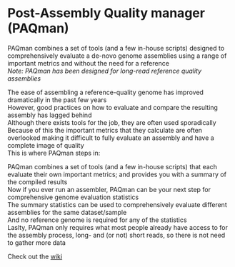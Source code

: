 # Post-Assembly Quality manager (PAQman)
PAQman combines a set of tools (and a few in-house scripts) designed to comprehensively evaluate a de-novo genome assemblies using a range of important metrics and without the need for a reference <br/>
<i/>Note: PAQman has been designed for long-read reference quality assemblies </i>

The ease of assembling a reference-quality genome has improved dramatically in the past few years <br/>
However, good practices on how to evaluate and compare the resulting assembly has lagged behind <br/>
Although there exists tools for the job, they are often used sporadically <br/>
Because of this the important metrics that they calculate are often overlooked making it difficult to fully evaluate an assembly and have a complete image of quality  <br/>
This is where PAQman steps in: 

PAQman combines a set of tools (and a few in-house scripts) that each evaluate their own important metrics; and provides you with a summary of the compiled results <br/>
Now if you ever run an assembler, PAQman can be your next step for comprehensive genome evaluation statistics <br/>
The summary statistics can be used to comprehensively evaluate different assemblies for the same dataset/sample <br/>
And no reference genome is required for any of the statistics <br/>
Laslty, PAQman only requires what most people already have access to for the assembly process, long- and (or not) short reads, so there is not need to gather more data <br/>

Check out the [wiki](https://github.com/SAMtoBAM/PAQman/wiki)










